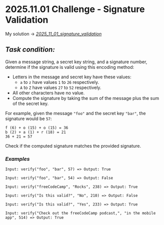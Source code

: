 # 2025.11.01 Challenge - Signature Validation

My solution -> *[2025_11_01_signature_validation](2025_11_01_signature_validation.py)*

## **_Task condition:_**

Given a message string, a secret key string, and a signature number, determine if the signature is valid using this encoding method:

- Letters in the message and secret key have these values:
  - `a` to `z` have values `1` to `26` respectively.
  - `A` to `Z` have values `27` to `52` respectively.
- All other characters have no value.
- Compute the signature by taking the sum of the message plus the sum of the secret key.

For example, given the message `"foo"` and the secret key `"bar"`, the signature would be `57`:

```
f (6) + o (15) + o (15) = 36
b (2) + a (1) + r (18) = 21
36 + 21 = 57
```

Check if the computed signature matches the provided signature.

### **_Examples_**

```
Input: verify("foo", "bar", 57) => Output: True

Input: verify("foo", "bar", 54) => Output: False

Input: verify("freeCodeCamp", "Rocks", 238) => Output: True

Input: verify("Is this valid?", "No", 210) => Output: False

Input: verify("Is this valid?", "Yes", 233) => Output: True

Input: verify("Check out the freeCodeCamp podcast,", "in the mobile app", 514) => Output: True
```

#

<br />